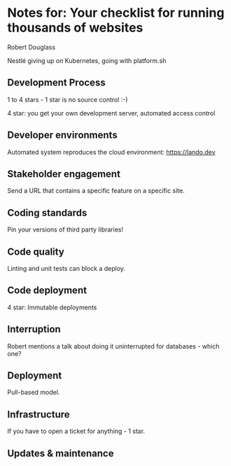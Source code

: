 # Notes for: Your checklist for running thousands of websites
Robert Douglass

Nestlé giving up on Kubernetes, going with platform.sh

## Development Process
1 to 4 stars - 1 star is no source control :-)

4 star: you get your own development server, automated access control

## Developer environments
Automated system reproduces the cloud environment: https://lando.dev

## Stakeholder engagement
Send a URL that contains a specific feature on a specific site.

## Coding standards
Pin your versions of third party libraries!

## Code quality
Linting and unit tests can block a deploy.

## Code deployment
4 star: Immutable deployments

## Interruption
Robert mentions a talk about doing it uninterrupted for databases - which one?

## Deployment
Pull-based model.

## Infrastructure
If you have to open a ticket for anything - 1 star.



## Updates & maintenance

